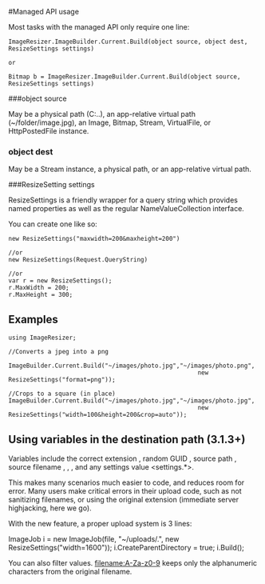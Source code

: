 #Managed API usage

Most tasks with the managed API only require one line:

	ImageResizer.ImageBuilder.Current.Build(object source, object dest, ResizeSettings settings)
	
	or
	
	Bitmap b = ImageResizer.ImageBuilder.Current.Build(object source, ResizeSettings settings)

###object source

May be a physical path (C:\..), an app-relative virtual path (~/folder/image.jpg), an Image, Bitmap, Stream, VirtualFile, or HttpPostedFile instance. 

### object dest

May be a Stream instance, a physical path, or an app-relative virtual path.

###ResizeSetting settings

ResizeSettings is a friendly wrapper for a query string which provides named properties as well as the regular NameValueCollection interface.

You can create one like so:

	new ResizeSettings("maxwidth=200&maxheight=200")
	
	//or
	new ResizeSettings(Request.QueryString)
	
	//or
	var r = new ResizeSettings();
	r.MaxWidth = 200;
	r.MaxHeight = 300;
	


## Examples


	using ImageResizer;
	
	//Converts a jpeg into a png
	
	ImageBuilder.Current.Build("~/images/photo.jpg","~/images/photo.png", 
														 new ResizeSettings("format=png"));
	
	//Crops to a square (in place)
	ImageBuilder.Current.Build("~/images/photo.jpg","~/images/photo.jpg", 
														 new ResizeSettings("width=100&height=200&crop=auto"));
	
## Using variables in the destination path (3.1.3+)


Variables include the correct extension <ext>, random GUID <guid>, source path <path>, source filename <filename>, <width>, <height>, and any settings value <settings.*>. 

This makes many scenarios much easier to code, and reduces room for error. Many users make critical errors in their upload code, such as not sanitizing filenames, or using the original extension (immediate server highjacking, here we go). 

With the new feature, a proper upload system is 3 lines:

ImageJob i = new ImageJob(file, 
"~/uploads/<guid>.<ext>", 
new ResizeSettings("width=1600")); 
i.CreateParentDirectory = true;
i.Build();

You can also filter values. <filename:A-Za-z0-9> keeps only the alphanumeric characters from the original filename.
